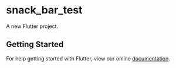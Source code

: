 # snack_bar_test

A new Flutter project.

## Getting Started

For help getting started with Flutter, view our online
[documentation](https://flutter.io/).
